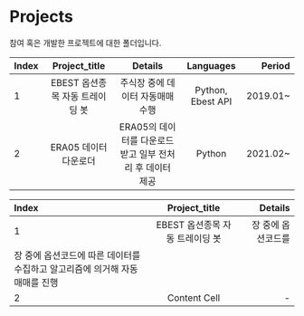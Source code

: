 # Projects
참여 혹은 개발한 프로젝트에 대한 폴더입니다.

| Index  | Project_title | Details | Languages | Period |
:---|:---:|:---:|:---:|---:
| 1  | EBEST 옵션종목 자동 트레이딩 봇  | 주식장 중에 데이터 자동매매 수행  | Python, Ebest API | 2019.01~ |
| 2  | ERA05 데이터 다운로더  | ERA05의 데이터를 다운로드 받고 일부 전처리 후 데이터 제공 | Python | 2021.02~ |

| Index  | Project_title | Details |
:---|:---:|---:
| 1  | EBEST 옵션종목 자동 트레이딩 봇  | 장 중에 옵션코드를  |
| 장 중에 옵션코드에 따른 데이터를 수집하고 알고리즘에 의거해 자동 매매를 진행 |
| 2  | Content Cell  | - |




